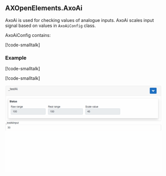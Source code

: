 ## AXOpenElements.AxoAi

AxoAi is used for checking values of analogue inputs. AxoAi scales input signal based on values in `AxoAiConfig` class.


AxoAiConfig contains:


[!code-smalltalk[](../ctrl/src//AxoAi/AxoAiConfig.st?name=AxoAiConfigDeclaration)]


### Example


[!code-smalltalk[](../app/src/Documentation/DocumentationContext.st?name=AxoAiDeclaration)]

[!code-smalltalk[](../app/src/Documentation/DocumentationContext.st?name=AxoAiExample)]



![AxoAi](assets/axoai.gif)